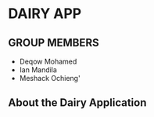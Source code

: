 # **DAIRY APP**
## GROUP MEMBERS
- Deqow Mohamed
- Ian Mandila
- Meshack Ochieng'
## About the Dairy Application
